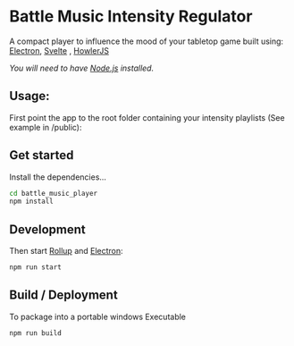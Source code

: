# Battle Music Intensity Regulator

A compact player to influence the mood of your tabletop game built using:
[Electron](https://www.electronjs.org/),
[Svelte](https://svelte.technology) ,
[HowlerJS](https://howlerjs.com/)

*You will need to have [Node.js](https://nodejs.org) installed.*

## Usage:
First point the app to the root folder containing your intensity playlists (See example in /public):


## Get started

Install the dependencies...

```bash
cd battle_music_player
npm install
```
## Development

Then start [Rollup](https://rollupjs.org) and [Electron](https://www.electronjs.org/):

```bash
npm run start
```

## Build / Deployment

To package into a portable windows Executable

```bash
npm run build
```
